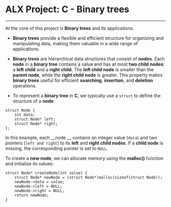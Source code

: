 # ALX Project: C - Binary trees
------------

At the core of this project is __Binary trees__ and its applications.

* __Binary trees__ provide a flexible and efficient structure for organizing and manipulating data, making them valuable in a wide range of applications.

* __Binary trees__ are hierarchical data structures that consist of __nodes__. Each __node__ in a __binary tree__ contains a value and has at most __two child nodes__: a __left child__ and a __right child__. The __left child node__ is smaller than the __parent node__, while the __right child node__ is greater. This property makes __binary trees__ useful for efficient __searching__, __insertion__, and __deletion__ operations.

* To represent a __binary tree__ in __C__, we typically use a `struct` to define the structure of a __node__:

```
struct Node {
    int data;
    struct Node* left;
    struct Node* right;
};

```

In this example, each __node __ contains an integer value (`data`) and two pointers (`left and right`) to its __left__ and __right child nodes__. If a __child node__ is missing, the corresponding pointer is set to `NULL`.

To create a __new node__, we can allocate memory using the __malloc()__ function and initialize its values:

```
struct Node* createNode(int value) {
    struct Node* newNode = (struct Node*)malloc(sizeof(struct Node));
    newNode->data = value;
    newNode->left = NULL;
    newNode->right = NULL;
    return newNode;
}

```
